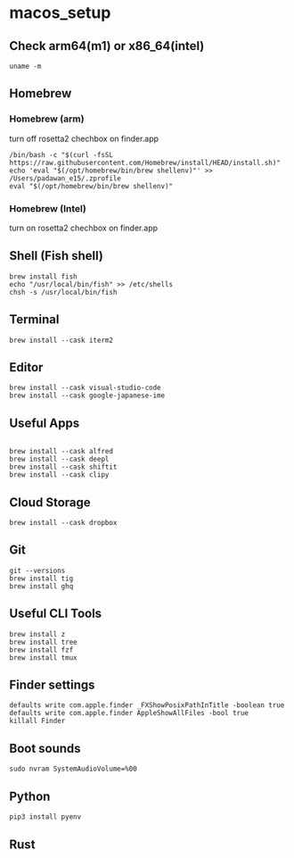 # macos_setup


## Check arm64(m1) or x86_64(intel)

```
uname -m
```

## Homebrew

### Homebrew (arm)
turn off rosetta2 chechbox on finder.app

```iterm
/bin/bash -c "$(curl -fsSL https://raw.githubusercontent.com/Homebrew/install/HEAD/install.sh)"
echo 'eval "$(/opt/homebrew/bin/brew shellenv)"' >> /Users/padawan_e15/.zprofile
eval "$(/opt/homebrew/bin/brew shellenv)"
```

### Homebrew (Intel)
turn on rosetta2 chechbox on finder.app




## Shell (Fish shell)

```
brew install fish
echo "/usr/local/bin/fish" >> /etc/shells
chsh -s /usr/local/bin/fish 
```

## Terminal

```
brew install --cask iterm2
```


## Editor
```
brew install --cask visual-studio-code
brew install --cask google-japanese-ime
```



## Useful Apps

```

brew install --cask alfred
brew install --cask deepl
brew install --cask shiftit
brew install --cask clipy
```

## Cloud Storage

```
brew install --cask dropbox
```


## Git

```
git --versions
brew install tig
brew install ghq
```

## Useful CLI Tools

```
brew install z
brew install tree
brew install fzf
brew install tmux
```




## Finder settings

```
defaults write com.apple.finder _FXShowPosixPathInTitle -boolean true
defaults write com.apple.finder AppleShowAllFiles -bool true
killall Finder
```

## Boot sounds

```
sudo nvram SystemAudioVolume=%00
```

## Python

```
pip3 install pyenv
```

## Rust

